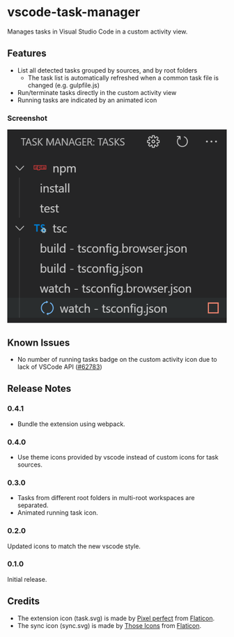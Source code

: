 # vscode-task-manager

Manages tasks in Visual Studio Code in a custom activity view.

## Features

- List all detected tasks grouped by sources, and by root folders
  * The task list is automatically refreshed when a common task file is changed (e.g. gulpfile.js)
- Run/terminate tasks directly in the custom activity view
- Running tasks are indicated by an animated icon

### Screenshot
![Screenshot](images/screenshot.png)

## Known Issues

- No number of running tasks badge on the custom activity icon due to lack of VSCode API ([#62783](https://github.com/Microsoft/vscode/issues/62783))

## Release Notes

### 0.4.1
- Bundle the extension using webpack.

### 0.4.0
- Use theme icons provided by vscode instead of custom icons for task sources.

### 0.3.0
- Tasks from different root folders in multi-root workspaces are separated.
- Animated running task icon.

### 0.2.0
Updated icons to match the new vscode style.

### 0.1.0
Initial release.

## Credits
- The extension icon (task.svg) is made by [Pixel perfect](https://www.flaticon.com/authors/pixel-perfect) from [Flaticon](https://www.flaticon.com/).
- The sync icon (sync.svg) is made by [Those Icons](https://www.flaticon.com/authors/those-icons) from [Flaticon](https://www.flaticon.com/).
